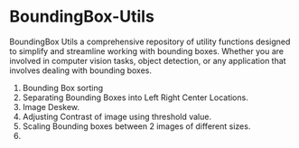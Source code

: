 # BoundingBox-Utils
BoundingBox Utils a comprehensive repository of utility functions designed to simplify and streamline working with bounding boxes. Whether you are involved in computer vision tasks, object detection, or any application that involves dealing with bounding boxes.

1. Bounding Box sorting
2. Separating Bounding Boxes into Left Right Center Locations.
3. Image Deskew.
4. Adjusting Contrast of image using threshold value. 
5. Scaling Bounding boxes between 2 images of different sizes.
6. 
